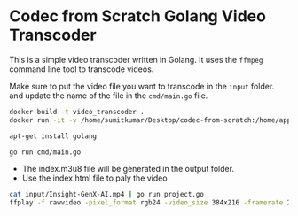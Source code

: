 # Codec from Scratch Golang Video Transcoder

This is a simple video transcoder written in Golang. It uses the `ffmpeg` command line tool to transcode videos.

Make sure to put the video file you want to transcode in the `input` folder.
and update the name of the file in the `cmd/main.go` file.


```bash
docker build -t video_transcoder .
docker run -it -v /home/sumitkumar/Desktop/codec-from-scratch:/home/app  video_transcoder

apt-get install golang

go run cmd/main.go 
```

- The index.m3u8 file will be generated in the output folder.
- Use the index.html file to paly the video 

```bash
cat input/Insight-GenX-AI.mp4 | go run project.go 
ffplay -f rawvideo -pixel_format rgb24 -video_size 384x216 -framerate 25 decoded.rgb24
```